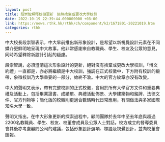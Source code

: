 ```yaml
---
layout: post
title: 段崇智解釋校徽更新　絕無捨棄或更改大學校訓
date: 2022-10-19 22:39:44.000000000 +08:00
link: https://news.rthk.hk/rthk/ch/component/k2/1671801-20221019.htm
categories: rthk
---
```


中大校長段崇智表示，中大早前推出新形象設計，是希望以新視覺設計元素在不同媒介更鮮明地呈現中大故事。他非常感謝來自教職員、學生、校友及公眾的意見，同時希望釋除新設計引起的疑慮。

段崇智說，必須澄清這次形象設計的更新，絕對沒有捨棄或更改大學校訓，「博文約禮」一直都是，亦必將繼續是中大校訓，強調在正式校徽中，下方附有校訓的緞帶，象徵校訓乃大學重要的一部分，始終不渝。中大的官方紋章亦沒有改變。

中大的聲明又表示，帶有完整校訓的正式校徽，會用於所有大學官方文件和重要典禮及活動上，包括畢業證書、成績單、典禮活動佈景、大學建築物和銘牌、法律文件、官方刊物等；簡化版的校徽則更適合數碼時代日常應用，有關做法與多家國際知名大學一致。

聲明又指出，在中大形象更新的探索過程中，顧問團隊於去年中至去年底與超過2200名教職員、學生、校友、校董會成員及公眾人士對話，校方成立的督導委員會其後亦考慮顧問公司的建議，包括形象設計選項、標語及視覺設計，並向校董會匯報。
